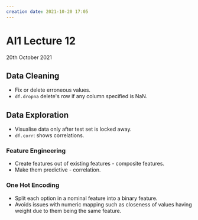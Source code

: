 ```yaml
---
creation date: 2021-10-20 17:05
---
```

#  AI1 Lecture 12
20th October 2021

## Data Cleaning
- Fix or delete erroneous values.
- `df.dropna` delete's row if any column specified is NaN.

## Data Exploration
- Visualise data only after test set is locked away.
- `df.corr`: shows correlations.

### Feature Engineering
- Create features out of existing features - composite features.
- Make them predictive - correlation.

### One Hot Encoding
- Split each option in a nominal feature into a binary feature.
- Avoids issues with numeric mapping such as closeness of values having weight due to them being the same feature.